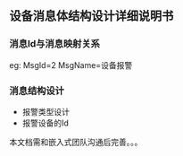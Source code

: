 ## 设备消息体结构设计详细说明书 ##

### 消息Id与消息映射关系 ###
eg:
MsgId=2
MsgName=设备报警

### 消息结构设计 ###

- 报警类型设计
- 报警设备的Id


本文档需和嵌入式团队沟通后完善。。。